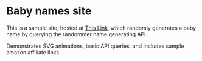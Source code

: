 # Baby names site

This is a sample site, hosted at [This Link](https://baby-site-xi.vercel.app/), which randomly generates a baby name by querying the randommer name generating API.

Demonstrates SVG animations, basic API queries, and includes sample amazon affiliate links.
